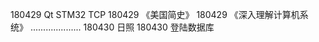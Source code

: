 180429  Qt STM32 TCP
180429  《美国简史》
180429  《深入理解计算机系统》
....................
180430  日照
180430  登陆数据库
